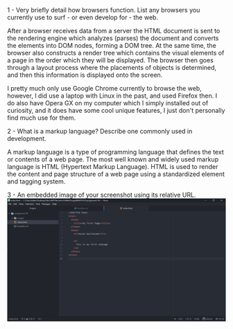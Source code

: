 1 - Very briefly detail how browsers function. List any browsers you currently use to surf - or even develop for - the web.

  After a browser receives data from a server the HTML document is sent to the rendering engine which analyzes (parses) the document and converts the elements into DOM nodes, forming a DOM tree. At the same time, the browser also constructs a render tree which contains the visual elements of a page in the order which they will be displayed. The browser then goes through a layout process where the placements of objects is determined, and then this information is displayed onto the screen.

  I pretty much only use Google Chrome currently to browse the web, however, I did use a laptop with Linux in the past, and used Firefox then. I do also have Opera GX on my computer which I simply installed out of curiosity, and it does have some cool unique features, I just don't personally find much use for them.


2 - What is a markup language? Describe one commonly used in development.

  A markup language is a type of programming language that defines the text or contents of a web page. The most well known and widely used markup language is HTML (Hypertext Markup Language). HTML is used to render the content and page structure of a web page using a standardized element and tagging system.


3 - An embedded image of your screenshot using its relative URL.
	![ScreenshotLink](./images/MART341Assignment4Screenshot.png)
